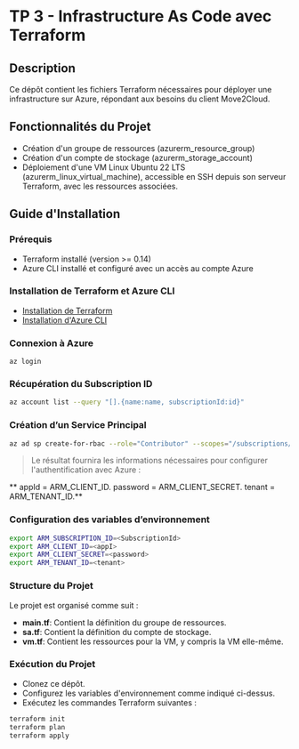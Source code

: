 # TP 3 - Infrastructure As Code avec Terraform

## Description
Ce dépôt contient les fichiers Terraform nécessaires pour déployer une infrastructure sur Azure, répondant aux besoins du client Move2Cloud.

## Fonctionnalités du Projet
- Création d'un groupe de ressources (azurerm_resource_group)
- Création d'un compte de stockage (azurerm_storage_account)
- Déploiement d'une VM Linux Ubuntu 22 LTS (azurerm_linux_virtual_machine), accessible en SSH depuis son serveur Terraform, avec les ressources associées.

## Guide d'Installation

### Prérequis
- Terraform installé (version >= 0.14)
- Azure CLI installé et configuré avec un accès au compte Azure

### Installation de Terraform et Azure CLI
- [Installation de Terraform](https://learn.hashicorp.com/tutorials/terraform/install-cli)
- [Installation d'Azure CLI](https://docs.microsoft.com/fr-fr/cli/azure/install-azure-cli-linux?pivots=apt)

### Connexion à Azure
`az login`

### Récupération du Subscription ID

```bash
az account list --query "[].{name:name, subscriptionId:id}"
```

### Création d’un Service Principal

```bash
az ad sp create-for-rbac --role="Contributor" --scopes="/subscriptions/<YourSubscriptionId>"
```
> Le résultat fournira les informations nécessaires pour configurer l'authentification avec Azure :

**    appId = ARM_CLIENT_ID.
    password = ARM_CLIENT_SECRET.
    tenant = ARM_TENANT_ID.**

### Configuration des variables d’environnement

```bash
export ARM_SUBSCRIPTION_ID=<SubscriptionId>
export ARM_CLIENT_ID=<appI>
export ARM_CLIENT_SECRET=<password>
export ARM_TENANT_ID=<tenant>
```

### Structure du Projet

Le projet est organisé comme suit :

   - **main.tf**: Contient la définition du groupe de ressources.
   - **sa.tf**: Contient la définition du compte de stockage.
   - **vm.tf**: Contient les ressources pour la VM, y compris la VM elle-même.

### Exécution du Projet

   - Clonez ce dépôt.
   - Configurez les variables d'environnement comme indiqué ci-dessus.
   - Exécutez les commandes Terraform suivantes :

```bash
terraform init
terraform plan
terraform apply
```
